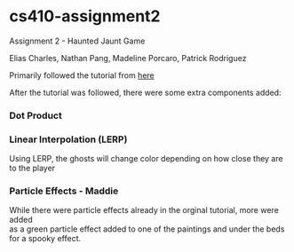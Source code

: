# cs410-assignment2
Assignment 2 - Haunted Jaunt Game

Elias Charles, Nathan Pang, Madeline Porcaro, Patrick Rodriguez

Primarily followed the tutorial from [here](https://learn.unity.com/project/john-lemon-s-haunted-jaunt-3d-beginner)

After the tutorial was followed, there were some extra components added:

### Dot Product

### Linear Interpolation (LERP)
Using LERP, the ghosts will change color depending on how close they are to the player

### Particle Effects - Maddie
While there were particle effects already in the orginal tutorial, more were added  
as a green particle effect added to one of the paintings and under the beds for a spooky effect. 

